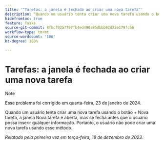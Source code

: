 ```yaml
---
title: '“Tarefas: a janela é fechada ao criar uma nova tarefa”'
description: “Quando um usuário tenta criar uma nova tarefa usando o botão + Nova tarefa, a janela Nova tarefa é aberta, mas se fecha antes que o usuário possa inserir qualquer informação. Portanto, o usuário não pode criar uma nova tarefa usando esse método.”
hidefromtoc: true
feature: Tasks
source-git-commit: 8fbcf0357797fb4ed490a95dbbb92d22e179fc66
workflow-type: tm+mt
source-wordcount: '106'
ht-degree: 100%

---
```



# Tarefas: a janela é fechada ao criar uma nova tarefa

>[!NOTE]
>
>Esse problema foi corrigido em quarta-feira, 23 de janeiro de 2024.

Quando um usuário tenta criar uma nova tarefa usando o botão + Nova tarefa, a janela Nova tarefa é aberta, mas se fecha antes que o usuário possa inserir qualquer informação. Portanto, o usuário não pode criar uma nova tarefa usando esse método.

_Relatado pela primeira vez em terça-feira, 18 de dezembro de 2023._
